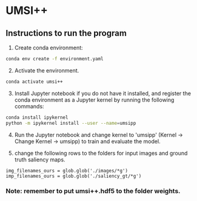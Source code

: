 # UMSI++


## Instructions to run the program

1. Create conda environment:
```bash
conda env create -f environment.yaml 
```

2. Activate the environment. 
```bash
conda activate umsi++
```

3. Install Jupyter notebook if you do not have it installed, and register the conda environment as a Jupyter kernel by running the following commands:
```bash
conda install ipykernel
python -m ipykernel install --user --name=umsipp
```

4. Run the Jupyter notebook and change kernel to 'umsipp' (Kernel -> Change Kernel -> umsipp) to train and evaluate the model.

5. change the following rows to the folders for input images and ground truth saliency maps.
```
img_filenames_ours = glob.glob('./images/*g')
imp_filenames_ours = glob.glob('./saliency_gt/*g')
```

### Note: remember to put umsi++.hdf5 to the folder weights.